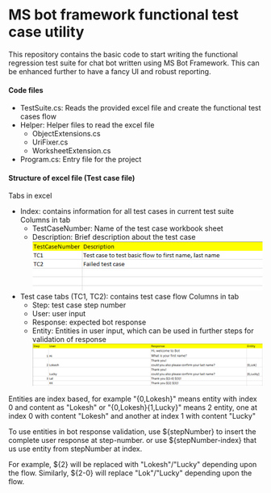 # MS bot framework functional test case utility

This repository contains the basic code to start writing the functional regression test suite for chat bot written using MS Bot Framework.
This can be enhanced further to have a fancy UI and robust reporting.
#### Code files
- TestSuite.cs: Reads the provided excel file and create the functional test cases flow
- Helper: Helper files to read the excel file
  - ObjectExtensions.cs
  - UriFixer.cs
  - WorksheetExtension.cs
- Program.cs: Entry file for the project

#### Structure of excel file (Test case file)
Tabs in excel
- Index: contains information for all test cases in current test suite
Columns in tab
  - TestCaseNumber: Name of the test case workbook sheet
  - Description: Brief description about the test case
![Image of index tab](https://raw.githubusercontent.com/lokeshlal/MS-Bot-Test/master/MSBotTest/index_tab.PNG)
- Test case tabs (TC1, TC2): contains test case flow
Columns in tab
  - Step: test case step number 
  - User: user input
  - Response: expected bot response
  - Entity: Entities in user input, which can be used in further steps for validation of response
![Image of test case tab](https://raw.githubusercontent.com/lokeshlal/MS-Bot-Test/master/MSBotTest/testcase_tab.PNG)

Entities are index based, for example "{0,Lokesh}" means entity with index 0 and content as "Lokesh" or "{0,Lokesh}{1,Lucky}" means 2 entity, one at index 0 with content "Lokesh" and another at index 1 with content "Lucky"

To use entities in bot response validation, use ${stepNumber} to insert the complete user response at step-number. or use ${stepNumber-index} that us use entity from stepNumber at index.

For example, ${2} will be replaced with "Lokesh"/"Lucky" depending upon the flow. Similarly, ${2-0} will replace "Lok"/"Lucky" depending upon the flow.
